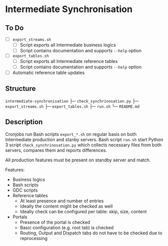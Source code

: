# Intermediate Synchronisation

## To Do

* [ ] `export_streams.sh`
  * [ ] Script exports all Intermediate business logics
  * [ ] Script contains documentation and supports `--help` option
* [ ] `export_tables.sh`
  * [ ] Script exports all Intermediate reference tables
  * [ ] Script contains documentation and supports `--help` option
* [ ] Automatic reference table updates

## Structure

`intermediate-synchronisation`
├─ `check_synchrinosation.py`
├─ `export_streams.sh`
├─ `export_tables.sh`
├─ `run.sh`
└─ `README.md`

## Description

Cronjobs run Bash scripts `export_*.sh` on regular basis on both Intermediate production and stanby servers. Bash script `run.sh` start Python 3 script `check_synchrinosation.py` which collects necessary files from both servers, compares them and reports differences.

All production features must be present on standby server and match.

Features:

* Business logics
* Bash scripts
* GDC scripts
* Reference tables
  * At least presence and number of entries
  * Ideally the content might be checked as well
  * Ideally check can be configured per table: skip, size, content
* Portals
  * Presence of the portal is checked
  * Basic configuration (e.g. root tab) is checked
  * Routing, Output and Dispatch tabs do not have to be checked due to reprocessing
